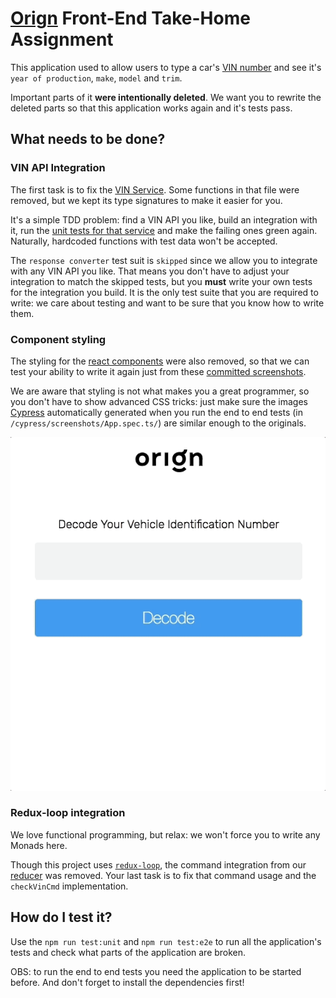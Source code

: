 # [Orign](http://myorign.com) Front-End Take-Home Assignment

This application used to allow users to type a car's [VIN number](https://www.autocheck.com/vehiclehistory/autocheck/en/vinbasics) and see it's `year of production`, `make`, `model` and `trim`.

Important parts of it **were intentionally deleted**. We want you to rewrite the deleted parts so that this application works again and it's tests pass.

## What needs to be done?

### VIN API Integration

The first task is to fix the [VIN Service](src/services/vinService.ts). Some functions in that file were removed, but we kept its type signatures to make it easier for you.

It's a simple TDD problem: find a VIN API you like, build an integration with it, run the [unit tests for that service](src/services/vinService.spec.ts) and make the failing ones green again. Naturally, hardcoded functions with test data won't be accepted.

The `response converter` test suit is `skipped` since we allow you to integrate with any VIN API you like. That means you don't have to adjust your integration to match the skipped tests, but you **must** write your own tests for the integration you build. It is the only test suite that you are required to write: we care about testing and want to be sure that you know how to write them.

### Component styling

The styling for the [react components](src/components) were also removed, so that we can test your ability to write it again just from these [committed screenshots](screenshots).

We are aware that styling is not what makes you a great programmer, so you don't have to show advanced CSS tricks: just make sure the images [Cypress](https://www.cypress.io/) automatically generated when you run the end to end tests (in `/cypress/screenshots/App.spec.ts/`) are similar enough to the originals.

![Fetched data](screenshots/recording.gif)

### Redux-loop integration

We love functional programming, but relax: we won't force you to write any Monads here.

Though this project uses [`redux-loop`](https://github.com/redux-loop/redux-loop), the command integration from our [reducer](src/store/index.ts) was removed. Your last task is to fix that command usage and the `checkVinCmd` implementation.

## How do I test it?

Use the `npm run test:unit` and `npm run test:e2e` to run all the application's tests and check what parts of the application are broken.

OBS: to run the end to end tests you need the application to be started before. And don't forget to install the dependencies first!
